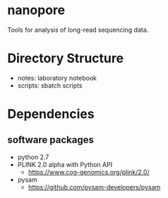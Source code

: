 # nanopore
Tools for analysis of long-read sequencing data.


# Directory Structure
- notes: laboratory notebook
- scripts: sbatch scripts


# Dependencies

## software packages
- python 2.7
- PLINK 2.0 alpha with Python API
  - https://www.cog-genomics.org/plink/2.0/
- pysam
  - https://github.com/pysam-developers/pysam

